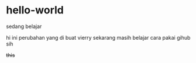 # hello-world
sedang belajar

hi ini perubahan yang di buat vierry sekarang masih belajar cara pakai gihub sih

~~this~~
